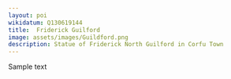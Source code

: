 ```yaml
---
layout: poi
wikidatum: Q130619144
title:  Friderick Guilford
image: assets/images/Guildford.png
description: Statue of Friderick North Guilford in Corfu Town
---
```


Sample text 